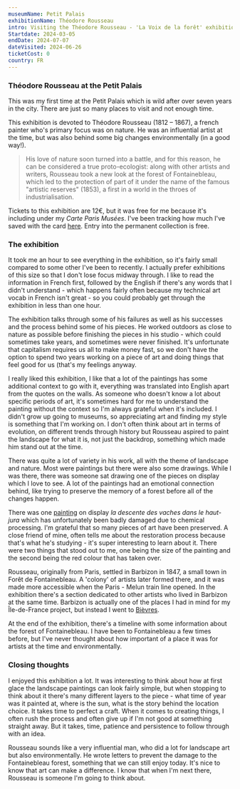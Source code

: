 ```yaml
---
museumName: Petit Palais
exhibitionName: Théodore Rousseau
intro: Visiting the Théodore Rousseau - 'La Voix de la forêt' exhibition
Startdate: 2024-03-05
endDate: 2024-07-07
dateVisited: 2024-06-26
ticketCost: 0
country: FR
---
```


### Théodore Rousseau at the Petit Palais

This was my first time at the Petit Palais which is wild after over seven years in the city. There are just so many places to visit and not enough time.

This exhibition is devoted to Théodore Rousseau (1812 – 1867), a french painter who's primary focus was on nature. He was an influential artist at the time, but was also behind some big changes environmentally (in a good way!).

> His love of nature soon turned into a battle, and for this reason, he can be considered a true proto-ecologist: along with other artists and writers, Rousseau took a new look at the forest of Fontainebleau, which led to the protection of part of it under the name of the famous "artistic reserves" (1853), a first in a world in the throes of industrialisation.

Tickets to this exhibition are 12€, but it was free for me because it's including under my _Carte Paris Musées_. I've been tracking how much I've saved with the card [here](http://abisummers.com/articles/subscriptions/). Entry into the permanent collection is free.

### The exhibition

It took me an hour to see everything in the exhibition, so it's fairly small compared to some other I've been to recently. I actually prefer exhibitions of this size so that I don't lose focus midway through. I like to read the information in French first, followed by the English if there's any words that I didn't understand - which happens fairly often because my technical art vocab in French isn't great - so you could probably get through the exhibition in less than one hour.

The exhibition talks through some of his failures as well as his successes and the process behind some of his pieces. He worked outdoors as close to nature as possible before finishing the pieces in his studio - which could sometimes take years, and sometimes were never finished. It's unfortunate that capitalism requires us all to make money fast, so we don't have the option to spend two years working on a piece of art and doing things that feel good for us (that's my feelings anyway.

I really liked this exhibition, I like that a lot of the paintings has some additional context to go with it, everything was translated into English apart from the quotes on the walls. As someone who doesn't know a lot about specific periods of art, it's sometimes hard for me to understand the painting without the context so I'm always grateful when it's included. I didn't grow up going to museums, so appreciating art and finding my style is something that I'm working on. I don't often think about art in terms of evolution, on different trends through history but Rousseau aspired to paint the landscape for what it is, not just the backdrop, something which made him stand out at the time.

There was quite a lot of variety in his work, all with the theme of landscape and nature. Most were paintings but there were also some drawings. While I was there, there was someone sat drawing one of the pieces on display which I love to see. A lot of the paintings had an emotional connection behind, like trying to preserve the memory of a forest before all of the changes happen.

There was one [painting](https://co.pinterest.com/pin/519602875762981572/) on display _la descente des vaches dans le haut-jura_ which has unfortunately been badly damaged due to chemical processing. I'm grateful that so many pieces of art have been preserved. A close friend of mine, often tells me about the restoration process because that's what he's studying - it's super interesting to learn about it. There were two things that stood out to me, one being the size of the painting and the second being the red colour that has taken over.

Rousseau, originally from Paris, settled in Barbizon in 1847, a small town in Forêt de Fontainebleau. A 'colony' of artists later formed there, and it was made more accessible when the Paris - Melun train line opened. In the exhibition there's a section dedicated to other artists who lived in Barbizon at the same time. Barbizon is actually one of the places I had in mind for my Île-de-France project, but instead I went to [Bièvres](https://abisummers.com/articles/alphabet-ile-de-france/b-bievres/).

At the end of the exhibition, there's a timeline with some information about the forest of Fontainebleau. I have been to Fontainebleau a few times before, but I've never thought about how important of a place it was for artists at the time and environmentally.

### Closing thoughts

I enjoyed this exhibition a lot. It was interesting to think about how at first glace the landscape paintings can look fairly simple, but when stopping to think about it there's many different layers to the piece - what time of year was it painted at, where is the sun, what is the story behind the location choice. It takes time to perfect a craft. When it comes to creating things, I often rush the process and often give up if I'm not good at something straight away. But it takes, time, patience and persistence to follow through with an idea.

Rousseau sounds like a very influential man, who did a lot for landscape art but also environmentally. He wrote letters to prevent the damage to the Fontainebleau forest, something that we can still enjoy today. It's nice to know that art can make a difference. I know that when I'm next there, Rousseau is someone I'm going to think about.
